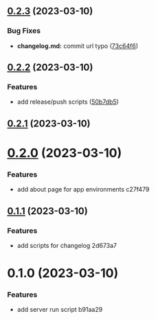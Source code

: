 ## [0.2.3](https://github.com/alexcode-cc/Rails601/compare/0.2.2...0.2.3) (2023-03-10)


### Bug Fixes

* **changelog.md:** commit url typo ([73c64f6](https://github.com/alexcode-cc/Rails601/commit/73c64f6dbe18247beddfae6176904d4c7ce5747d
))



## [0.2.2](https://github.com/alexcode-cc/Rails601/compare/0.2.1...0.2.2) (2023-03-10)


### Features

* add release/push scripts ([50b7db5](https://github.com/alexcode-cc/Rails601/commit/50b7db5e5c1e9f4601f57eed46db61abd2594801))



## [0.2.1](https://github.com/alexcode-cc/Rails601/compare/0.2.0...0.2.1) (2023-03-10)



# [0.2.0](https://github.com/alexcode-cc/Rails601/compare/0.1.1...0.2.0) (2023-03-10)


### Features

* add about page for app environments c27f479



## [0.1.1](https://github.com/alexcode-cc/Rails601/compare/0.1.0...0.1.1) (2023-03-10)


### Features

* add scripts for changelog 2d673a7



# 0.1.0 (2023-03-10)


### Features

* add server run script b91aa29



